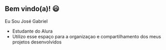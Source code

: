 ## Bem vindo(a)! 😃

Eu Sou José Gabriel

- Estudante do Alura
- Utilizo esse espaço para a organizaçao e compartilhamento dos meus projetos desenvolvidos
